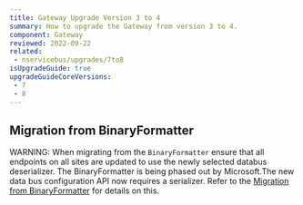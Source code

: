 ```yaml
---
title: Gateway Upgrade Version 3 to 4
summary: How to upgrade the Gateway from version 3 to 4.
component: Gateway
reviewed: 2022-09-22
related:
 - nservicebus/upgrades/7to8
isUpgradeGuide: true
upgradeGuideCoreVersions:
 - 7
 - 8
---
```


## Migration from BinaryFormatter
WARNING: When migrating from the `BinaryFormatter` ensure that all endpoints on all sites are updated to use the newly selected databus deserializer.
The BinaryFormatter  is being phased out by Microsoft.The new data bus configuration API now requires a serializer.
Refer to the [Migration from BinaryFormatter](/nservicebus/upgrades/7to8/databus.md#migration-from-binaryformatter) for details on this.



